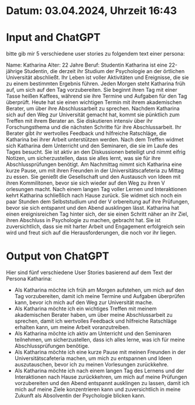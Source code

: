 # Datum: 03.04.2024, Uhrzeit 16:43

# Input and ChatGPT
bitte gib mir 5 verschiedene user stories zu folgendem text einer persona:


Name: Katharina Alter: 22 Jahre Beruf: Studentin Katharina ist eine 22-jährige Studentin, die derzeit ihr Studium der Psychologie an der örtlichen  Universität abschließt. Ihr Leben ist voller Aktivitäten und Ereignisse, die sie zu einem bestimmten  Ergebnis führen. Jeden Morgen steht Katharina früh auf, um sich auf den Tag vorzubereiten. Sie beginnt ihren Tag mit  einer Tasse heißen Kaffees, während sie ihre Termine und Aufgaben für den Tag überprüft. Heute hat  sie einen wichtigen Termin mit ihrem akademischen Berater, um über ihre Abschlussarbeit zu sprechen. Nachdem Katharina sich auf den Weg zur Universität gemacht hat, kommt sie pünktlich zum Treffen  mit ihrem Berater an. Sie diskutieren intensiv über ihr Forschungsthema und die nächsten Schritte für  ihre Abschlussarbeit. Ihr Berater gibt ihr wertvolles Feedback und hilfreiche Ratschläge, die Katharina  bei ihrer Arbeit unterstützen werden. Nach dem Treffen widmet sich Katharina dem Unterricht und den Seminaren, die sie im Laufe des  Tages besucht. Sie ist aktiv an den Diskussionen beteiligt und nimmt eifrig Notizen, um  sicherzustellen, dass sie alles lernt, was sie für ihre Abschlussprüfungen benötigt. Am Nachmittag nimmt sich Katharina eine kurze Pause, um mit ihren Freunden in der  Universitätscafeteria zu Mittag zu essen. Sie genießt die Gesellschaft und den Austausch von Ideen mit  ihren Kommilitonen, bevor sie sich wieder auf den Weg zu ihren V orlesungen macht. Nach einem langen Tag voller Lernen und Interaktionen kehrt Katharina schließlich nach Hause  zurück. Sie widmet sich noch ein paar Stunden dem Selbststudium und der V orbereitung auf ihre  Prüfungen, bevor sie sich entspannt und den Abend ausklingen lässt. Katharina hat einen ereignisreichen Tag hinter sich, der sie einen Schritt näher an ihr Ziel, ihren  Abschluss in Psychologie zu machen, gebracht hat. Sie ist zuversichtlich, dass sie mit harter Arbeit und   Engagement erfolgreich sein wird und freut sich auf die Herausforderungen, die noch vor ihr liegen.

# Output von ChatGPT
Hier sind fünf verschiedene User Stories basierend auf dem Text der Persona Katharina:


- Als Katharina möchte ich früh am Morgen aufstehen, um mich auf den Tag vorzubereiten, damit ich meine Termine und Aufgaben überprüfen kann, bevor ich mich auf den Weg zur Universität mache.
- Als Katharina möchte ich ein wichtiges Treffen mit meinem akademischen Berater haben, um über meine Abschlussarbeit zu sprechen, damit ich wertvolles Feedback und hilfreiche Ratschläge erhalten kann, um meine Arbeit voranzutreiben.
- Als Katharina möchte ich aktiv am Unterricht und den Seminaren teilnehmen, um sicherzustellen, dass ich alles lerne, was ich für meine Abschlussprüfungen benötige.
- Als Katharina möchte ich eine kurze Pause mit meinen Freunden in der Universitätscafeteria machen, um mich zu entspannen und Ideen auszutauschen, bevor ich zu meinen Vorlesungen zurückkehre.
- Als Katharina möchte ich nach einem langen Tag des Lernens und der Interaktionen nach Hause zurückkehren, um mich auf meine Prüfungen vorzubereiten und den Abend entspannt ausklingen zu lassen, damit ich mich auf meine Ziele konzentrieren kann und zuversichtlich in meine Zukunft als Absolventin der Psychologie blicken kann.
